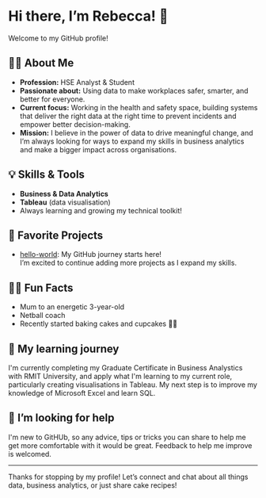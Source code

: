 # Hi there, I’m Rebecca! 👋

Welcome to my GitHub profile!

## 👩‍💻 About Me

- **Profession:** HSE Analyst & Student  
- **Passionate about:** Using data to make workplaces safer, smarter, and better for everyone.
- **Current focus:** Working in the health and safety space, building systems that deliver the right data at the right time to prevent incidents and empower better decision-making.
- **Mission:** I believe in the power of data to drive meaningful change, and I’m always looking for ways to expand my skills in business analytics and make a bigger impact across organisations.

## 💡 Skills & Tools

- **Business & Data Analytics**
- **Tableau** (data visualisation)
- Always learning and growing my technical toolkit!

## 🚀 Favorite Projects

- [hello-world](https://github.com/databec/hello-world): My GitHub journey starts here!  
  I’m excited to continue adding more projects as I expand my skills.

## 👩‍👦 Fun Facts

- Mum to an energetic 3-year-old
- Netball coach  
- Recently started baking cakes and cupcakes 🍰🧁

## 🌱 My learning journey

I'm currently completing my Graduate Certificate in Business Analystics with RMIT University, and apply what I'm learning to my current role, particularly creating visualisations in Tableau.
My next step is to improve my knowledge of Microsoft Excel and learn SQL.

## 🤔 I’m looking for help
I'm new to GitHUb, so any advice, tips or tricks you can share to help me get more comfortable with it would be great. Feedback to help me improve is welcomed.

---

Thanks for stopping by my profile! Let’s connect and chat about all things data, business analytics, or just share cake recipes!
